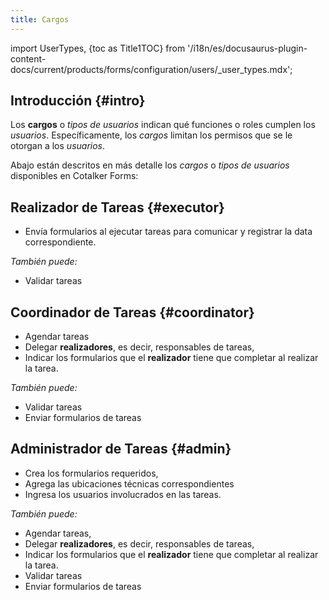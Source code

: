 ```yaml
---
title: Cargos
---
```


import UserTypes, {toc as Title1TOC} from '/i18n/es/docusaurus-plugin-content-docs/current/products/forms/configuration/users/_user_types.mdx'; 


## Introducción {#intro}
Los **cargos** o _tipos de usuarios_ indican qué funciones o roles cumplen los _usuarios_. Específicamente, los _cargos_ limitan los permisos que se le otorgan a los _usuarios_.

<UserTypes/>

Abajo están descritos en más detalle los _cargos_ o _tipos de usuarios_ disponibles en Cotalker Forms:

## Realizador de Tareas {#executor}
- Envía formularios al ejecutar tareas para comunicar y registrar la data correspondiente.  

_También puede:_  
- Validar tareas

## Coordinador de Tareas {#coordinator}
- Agendar tareas
- Delegar **realizadores**, es decir, responsables de tareas, 
- Indicar los formularios que el **realizador** tiene que completar al realizar la tarea.  

_También puede:_  
- Validar tareas
- Enviar formularios de tareas

## Administrador de Tareas {#admin}
- Crea los formularios requeridos, 
- Agrega las ubicaciones técnicas correspondientes
- Ingresa los usuarios involucrados en las tareas.  

_También puede:_
- Agendar tareas, 
- Delegar **realizadores**, es decir, responsables de tareas, 
- Indicar los formularios que el **realizador** tiene que completar al realizar la tarea.
- Validar tareas
- Enviar formularios de tareas

